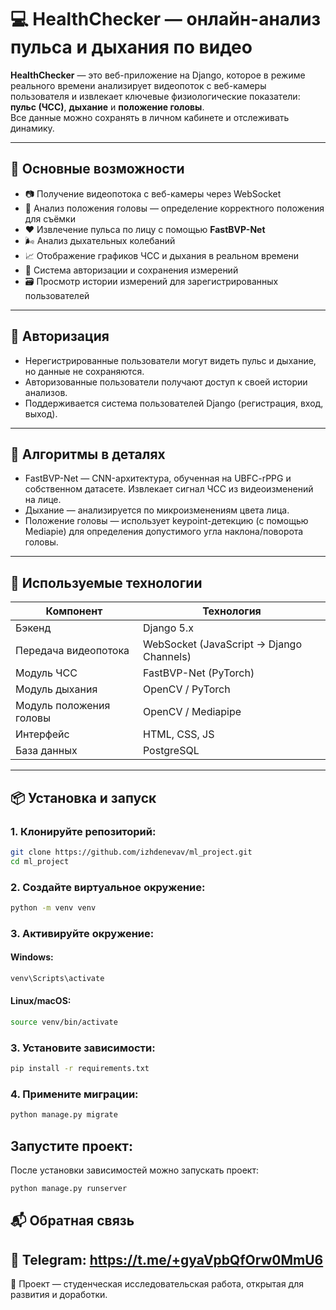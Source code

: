 # 💻 HealthChecker — онлайн-анализ пульса и дыхания по видео

**HealthChecker** — это веб-приложение на Django, которое в режиме реального времени анализирует видеопоток с веб-камеры пользователя и извлекает ключевые физиологические показатели: **пульс (ЧСС)**, **дыхание** и **положение головы**.  
Все данные можно сохранять в личном кабинете и отслеживать динамику.

---

## 🚀 Основные возможности

- 📷 Получение видеопотока с веб-камеры через WebSocket
- 🧠 Анализ положения головы — определение корректного положения для съёмки
- ❤️ Извлечение пульса по лицу с помощью **FastBVP-Net**
- 🌬️ Анализ дыхательных колебаний
- 📈 Отображение графиков ЧСС и дыхания в реальном времени
- 👤 Система авторизации и сохранения измерений
- 🗃️ Просмотр истории измерений для зарегистрированных пользователей

---

## 🔐 Авторизация
 - Нерегистрированные пользователи могут видеть пульс и дыхание, но данные не сохраняются.
 - Авторизованные пользователи получают доступ к своей истории анализов.
 - Поддерживается система пользователей Django (регистрация, вход, выход).

---


## 🧠 Алгоритмы в деталях
 - FastBVP-Net — CNN-архитектура, обученная на UBFC-rPPG и собственном датасете. Извлекает сигнал ЧСС из видеоизменений на лице.
 - Дыхание — анализируется по микроизменениям цвета лица.
 - Положение головы — использует keypoint-детекцию (с помощью Mediapie) для определения допустимого угла наклона/поворота головы.

---

## 🧠 Используемые технологии

| Компонент                     | Технология |
|------------------------------|------------|
| Бэкенд                       | Django 5.x |
| Передача видеопотока         | WebSocket (JavaScript → Django Channels) |
| Модуль ЧСС                   | FastBVP-Net (PyTorch) |
| Модуль дыхания               | OpenCV / PyTorch |
| Модуль положения головы      | OpenCV / Mediapipe |
| Интерфейс                    | HTML, CSS, JS |
| База данных                  | PostgreSQL |

---

## 📦 Установка и запуск

### 1. Клонируйте репозиторий:
   ```sh
   git clone https://github.com/izhdenevav/ml_project.git
   cd ml_project
   ```

### 2. Создайте виртуальное окружение:

```sh
python -m venv venv
```

### 3. Активируйте окружение:

#### Windows:
```sh
venv\Scripts\activate
```

#### Linux/macOS:
```sh
source venv/bin/activate
```

### 3. Установите зависимости:

```sh
pip install -r requirements.txt
```

### 4. Примените миграции:

```sh
python manage.py migrate
```

## Запустите проект:

После установки зависимостей можно запускать проект:

```sh
python manage.py runserver
```


## 📬 Обратная связь
## 📧 Telegram: https://t.me/+gyaVpbQfOrw0MmU6

🧠 Проект — студенческая исследовательская работа, открытая для развития и доработки.
